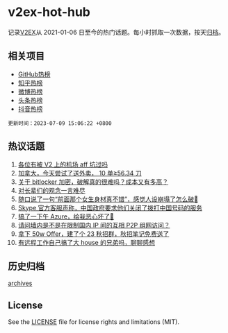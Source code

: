 # v2ex-hot-hub

 记录[V2EX](https://www.v2ex.com/)从 2021-01-06 日至今的热门话题。每小时抓取一次数据，按天[归档](archives)。
 
 ## 相关项目

- [GitHub热榜](https://github.com/snaildev/github-hot-hub)
- [知乎热榜](https://github.com/snaildev/zhihu-hot-hub)
- [微博热榜](https://github.com/snaildev/weibo-hot-hub)
- [头条热榜](https://github.com/snaildev/toutiao-hot-hub)
- [抖音热榜](https://github.com/snaildev/douyin-hot-hub)


 `更新时间：2023-07-09 15:06:22 +0800`

## 热议话题

1. [各位有被 V2 上的机场 aff 坑过吗](https://www.v2ex.com/t/955174)
1. [加拿大，今天尝试了送外卖， 10 单≥56.34 刀](https://www.v2ex.com/t/955214)
1. [关于 bitlocker 加密，破解真的很难吗？成本又有多高？](https://www.v2ex.com/t/955158)
1. [对长辈们的观念一言难尽](https://www.v2ex.com/t/955222)
1. [随口说了一句“前面那个女生身材真不错”，感觉人设崩塌了怎么破🥲](https://www.v2ex.com/t/955139)
1. [Skype 官方客服声称，中国政府要求他们关闭了拨打中国号码的服务](https://www.v2ex.com/t/955213)
1. [搞了一下午 Azure，给我恶心坏了👊](https://www.v2ex.com/t/955138)
1. [请问墙内是不是在限制国内 IP 间的互相 P2P 组网访问？](https://www.v2ex.com/t/955206)
1. [拿下 50w Offer，建了个 23 秋招群，秋招笔记免费送了](https://www.v2ex.com/t/955237)
1. [有远程工作自己搞了大 house 的兄弟吗，聊聊感想](https://www.v2ex.com/t/955189)

## 历史归档

[archives](archives)

## License

See the [LICENSE](LICENSE) file for license rights and limitations (MIT).
